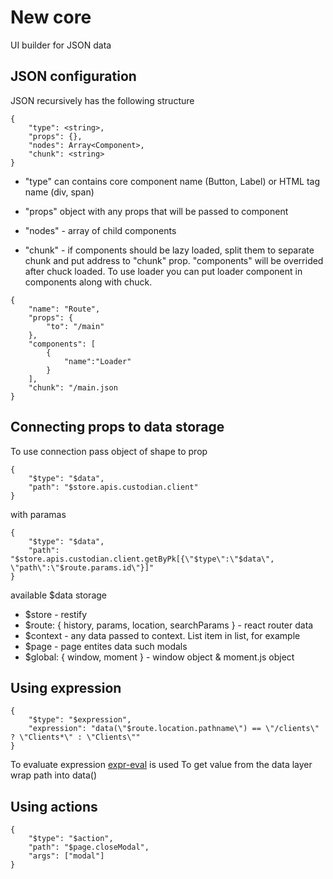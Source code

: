 # New core
UI builder for JSON data

## JSON configuration
JSON recursively has the following structure
```
{
    "type": <string>,
    "props": {},
    "nodes": Array<Component>,
    "chunk": <string>
}
```
* "type" can contains core component name (Button, Label) or HTML tag name (div, span)

* "props" object with any props that will be passed to component

* "nodes" - array of child components

* "chunk" - if components should be lazy loaded, split them to separate chunk and put address to "chunk" prop. "components" will be overrided after chuck loaded. 
To use loader you can put loader component in components along with chuck.
```
{
    "name": "Route",
    "props": {
        "to": "/main"
    },
    "components": [
        {
            "name":"Loader"
        }
    ],
    "chunk": "/main.json
}
```

## Connecting props to data storage
To use connection pass object of shape to prop
```
{
    "$type": "$data",
    "path": "$store.apis.custodian.client"
}
```

with paramas

```
{
    "$type": "$data",
    "path": "$store.apis.custodian.client.getByPk[{\"$type\":\"$data\", \"path\":\"$route.params.id\"}]"
}
```

available $data storage
* $store - restify
* $route: { history, params, location, searchParams } - react router data
* $context - any data passed to context. List item in list, for example
* $page - page entites data such modals
* $global: { window, moment } - window object & moment.js object

## Using expression
```
{
    "$type": "$expression",
    "expression": "data(\"$route.location.pathname\") == \"/clients\" ? \"Clients*\" : \"Clients\"" 
}
```
To evaluate expression [expr-eval](https://www.npmjs.com/package/expr-eval) is used
To get value from the data layer wrap path into data()

## Using actions
```
{
    "$type": "$action",
    "path": "$page.closeModal",
    "args": ["modal"]
}
```